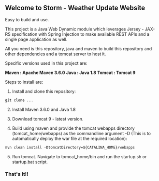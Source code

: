 ## Welcome to Storm - Weather Update Website

Easy to build and use. 

This project is a Java Web Dynamic module which leverages Jersey - JAX-RS specification with Spring Injection to make available REST APIs and a single page application as well.

All you need is this repository, java and maven to build this repository and other dependencies and a tomcat server to host it.


Specific versions used in this project are:

**Maven : Apache Maven 3.6.0**
**Java : Java 1.8**
**Tomcat : Tomcat 9**


Steps to install are:

1. Install and clone this repository:

```markdown
git clone ...
```
2. Install Maven 3.6.0 and Java 1.8

3. Download tomcat 9 - latest version.

4. Build using maven and provide the tomcat webapps directory (tomcat_home/webapps) as the commandline argument -D (This is to automatically deploy the war file at the required location):

```markdown
mvn clean install -DtomcatDirectory=${CATALINA_HOME}/webapps
```

5. Run tomcat. Navigate to tomcat_home/bin and run the startup.sh or startup.bat script.


### That's It!! 

